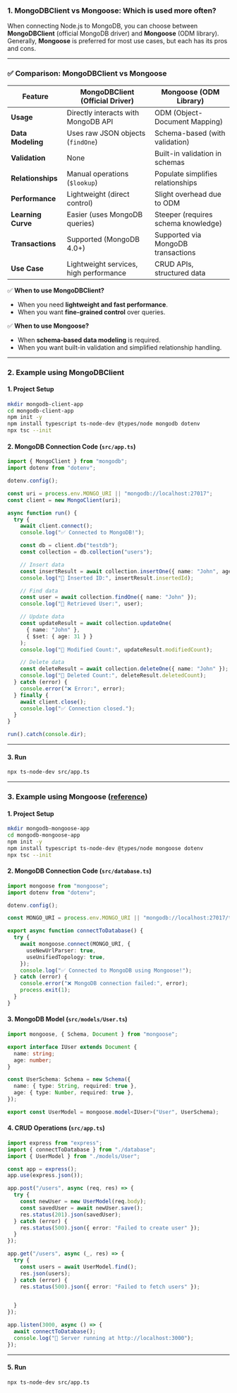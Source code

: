 ### **1. MongoDBClient vs Mongoose: Which is used more often?**
When connecting Node.js to MongoDB, you can choose between **MongoDBClient** (official MongoDB driver) and **Mongoose** (ODM library). Generally, **Mongoose** is preferred for most use cases, but each has its pros and cons.

---

### ✅ **Comparison: MongoDBClient vs Mongoose**
| Feature               | **MongoDBClient** (Official Driver) | **Mongoose** (ODM Library)         |
|-----------------------|--------------------------------------|------------------------------------|
| **Usage**             | Directly interacts with MongoDB API | ODM (Object-Document Mapping)     |
| **Data Modeling**     | Uses raw JSON objects (`findOne`)   | Schema-based (with validation)    |
| **Validation**        | None                               | Built-in validation in schemas    |
| **Relationships**     | Manual operations (`$lookup`)       | Populate simplifies relationships |
| **Performance**       | Lightweight (direct control)        | Slight overhead due to ODM        |
| **Learning Curve**    | Easier (uses MongoDB queries)       | Steeper (requires schema knowledge)|
| **Transactions**      | Supported (MongoDB 4.0+)           | Supported via MongoDB transactions|
| **Use Case**          | Lightweight services, high performance | CRUD APIs, structured data        |

✅ **When to use MongoDBClient?**
- When you need **lightweight and fast performance**.
- When you want **fine-grained control** over queries.

✅ **When to use Mongoose?**
- When **schema-based data modeling** is required.
- When you want built-in validation and simplified relationship handling.

---

### **2. Example using MongoDBClient**

#### **1. Project Setup**
```bash
mkdir mongodb-client-app
cd mongodb-client-app
npm init -y
npm install typescript ts-node-dev @types/node mongodb dotenv
npx tsc --init
```

#### **2. MongoDB Connection Code (`src/app.ts`)**
```typescript
import { MongoClient } from "mongodb";
import dotenv from "dotenv";

dotenv.config();

const uri = process.env.MONGO_URI || "mongodb://localhost:27017";
const client = new MongoClient(uri);

async function run() {
  try {
    await client.connect();
    console.log("✅ Connected to MongoDB!");

    const db = client.db("testdb");
    const collection = db.collection("users");

    // Insert data
    const insertResult = await collection.insertOne({ name: "John", age: 30 });
    console.log("📌 Inserted ID:", insertResult.insertedId);

    // Find data
    const user = await collection.findOne({ name: "John" });
    console.log("📌 Retrieved User:", user);

    // Update data
    const updateResult = await collection.updateOne(
      { name: "John" },
      { $set: { age: 31 } }
    );
    console.log("📌 Modified Count:", updateResult.modifiedCount);

    // Delete data
    const deleteResult = await collection.deleteOne({ name: "John" });
    console.log("📌 Deleted Count:", deleteResult.deletedCount);
  } catch (error) {
    console.error("❌ Error:", error);
  } finally {
    await client.close();
    console.log("✅ Connection closed.");
  }
}

run().catch(console.dir);
```

---

#### **3. Run**
```bash
npx ts-node-dev src/app.ts
```

---

### **3. Example using Mongoose** ([reference](https://github.com/kyungtaek-jonas-lim/jonas-api-master/blob/main/src/services/ItemService.ts))

#### **1. Project Setup**
```bash
mkdir mongodb-mongoose-app
cd mongodb-mongoose-app
npm init -y
npm install typescript ts-node-dev @types/node mongoose dotenv
npx tsc --init
```

#### **2. MongoDB Connection Code (`src/database.ts`)**
```typescript
import mongoose from "mongoose";
import dotenv from "dotenv";

dotenv.config();

const MONGO_URI = process.env.MONGO_URI || "mongodb://localhost:27017/testdb";

export async function connectToDatabase() {
  try {
    await mongoose.connect(MONGO_URI, {
      useNewUrlParser: true,
      useUnifiedTopology: true,
    });
    console.log("✅ Connected to MongoDB using Mongoose!");
  } catch (error) {
    console.error("❌ MongoDB connection failed:", error);
    process.exit(1);
  }
}
```

#### **3. MongoDB Model (`src/models/User.ts`)**
```typescript
import mongoose, { Schema, Document } from "mongoose";

export interface IUser extends Document {
  name: string;
  age: number;
}

const UserSchema: Schema = new Schema({
  name: { type: String, required: true },
  age: { type: Number, required: true },
});

export const UserModel = mongoose.model<IUser>("User", UserSchema);
```

#### **4. CRUD Operations (`src/app.ts`)**
```typescript
import express from "express";
import { connectToDatabase } from "./database";
import { UserModel } from "./models/User";

const app = express();
app.use(express.json());

app.post("/users", async (req, res) => {
  try {
    const newUser = new UserModel(req.body);
    const savedUser = await newUser.save();
    res.status(201).json(savedUser);
  } catch (error) {
    res.status(500).json({ error: "Failed to create user" });
  }
});

app.get("/users", async (_, res) => {
  try {
    const users = await UserModel.find();
    res.json(users);
  } catch (error) {
    res.status(500).json({ error: "Failed to fetch users" });


  }
});

app.listen(3000, async () => {
  await connectToDatabase();
  console.log("🚀 Server running at http://localhost:3000");
});
```

---

#### **5. Run**
```bash
npx ts-node-dev src/app.ts
```